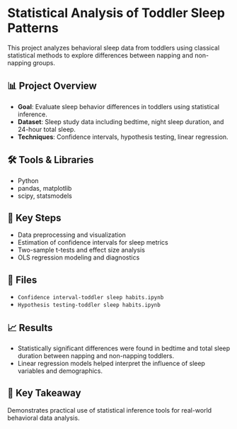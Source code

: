 # Statistical Analysis of Toddler Sleep Patterns

This project analyzes behavioral sleep data from toddlers using classical statistical methods to explore differences between napping and non-napping groups.

## 📊 Project Overview

- **Goal**: Evaluate sleep behavior differences in toddlers using statistical inference.
- **Dataset**: Sleep study data including bedtime, night sleep duration, and 24-hour total sleep.
- **Techniques**: Confidence intervals, hypothesis testing, linear regression.

## 🛠 Tools & Libraries
- Python
- pandas, matplotlib
- scipy, statsmodels

## 🧪 Key Steps
- Data preprocessing and visualization
- Estimation of confidence intervals for sleep metrics
- Two-sample t-tests and effect size analysis
- OLS regression modeling and diagnostics

## 📁 Files
- `Confidence interval-toddler sleep habits.ipynb`
- `Hypothesis testing-toddler sleep habits.ipynb`

## 📈 Results
- Statistically significant differences were found in bedtime and total sleep duration between napping and non-napping toddlers.
- Linear regression models helped interpret the influence of sleep variables and demographics.

## 🧠 Key Takeaway
Demonstrates practical use of statistical inference tools for real-world behavioral data analysis.
